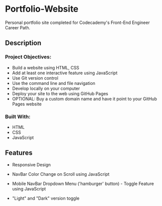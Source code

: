 # Portfolio-Website
Personal portfolio site completed for Codecademy's Front-End Engineer Career Path. 

## Description

### Project Objectives:
+ Build a website using HTML, CSS
+ Add at least one interactive feature using JavaScript
+ Use Git version control
+ Use the command line and file navigation
+ Develop locally on your computer
+ Deploy your site to the web using GitHub Pages
+ OPTIONAL: Buy a custom domain name and have it point to your GitHub Pages website

### Built With:
+ HTML
+ CSS
+ JavaScript

## Features

+ Responsive Design

+ NavBar Color Change on Scroll using JavaScript

+ Mobile NavBar Dropdown Menu ('hamburger' button) - Toggle Feature using JavaScript

+ "Light" and "Dark" version toggle 
